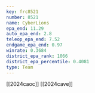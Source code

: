 ```yaml
---
key: frc8521
number: 8521
name: CyberLions
epa_end: 11.29
auto_epa_end: 2.8
teleop_epa_end: 7.52
endgame_epa_end: 0.97
winrate: 0.3684
district_epa_rank: 1066
district_epa_percentile: 0.4081
type: Team
---
```

[[2024caoc]]
[[2024cave]]

